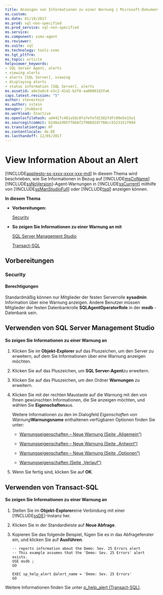 ```yaml
---
title: Anzeigen von Informationen zu einer Warnung | Microsoft-Dokumentation
ms.custom: 
ms.date: 01/19/2017
ms.prod: sql-non-specified
ms.prod_service: sql-non-specified
ms.service: 
ms.component: ssms-agent
ms.reviewer: 
ms.suite: sql
ms.technology: tools-ssms
ms.tgt_pltfrm: 
ms.topic: article
helpviewer_keywords:
- SQL Server Agent, alerts
- viewing alerts
- alerts [SQL Server], viewing
- displaying alerts
- status information [SQL Server], alerts
ms.assetid: a0e3a8c4-e3c2-42a5-b2f8-aa06061d3fa6
caps.latest.revision: "5"
author: stevestein
ms.author: sstein
manager: jhubbard
ms.workload: Inactive
ms.openlocfilehash: ad441fc481a5dc8fa7efe7d1382fdfc09e5e15e1
ms.sourcegitcommit: b2d8a2d95ffbb6f2f98692d7760cc5523151f99d
ms.translationtype: HT
ms.contentlocale: de-DE
ms.lasthandoff: 12/05/2017
---
```

# <a name="view-information-about-an-alert"></a>View Information About an Alert
[!INCLUDE[appliesto-ss-xxxx-xxxx-xxx-md](../../includes/appliesto-ss-xxxx-xxxx-xxx-md.md)] In diesem Thema wird beschrieben, wie Sie Informationen in Bezug auf [!INCLUDE[msCoName](../../includes/msconame_md.md)] [!INCLUDE[ssNoVersion](../../includes/ssnoversion_md.md)]-Agent-Warnungen in [!INCLUDE[ssCurrent](../../includes/sscurrent_md.md)] mithilfe von [!INCLUDE[ssManStudioFull](../../includes/ssmanstudiofull_md.md)] oder [!INCLUDE[tsql](../../includes/tsql_md.md)] anzeigen können.  
  
**In diesem Thema**  
  
-   **Vorbereitungen:**  
  
    [Security](#Security)  
  
-   **So zeigen Sie Informationen zu einer Warnung an mit**  
  
    [SQL Server Management Studio](#SSMSProcedure)  
  
    [Transact-SQL](#TsqlProcedure)  
  
## <a name="BeforeYouBegin"></a>Vorbereitungen  
  
### <a name="Security"></a>Security  
  
#### <a name="Permissions"></a>Berechtigungen  
Standardmäßig können nur Mitglieder der festen Serverrolle **sysadmin** Information über eine Warnung anzeigen. Andere Benutzer müssen Mitglieder der festen Datenbankrolle **SQLAgentOperatorRole** in der **msdb** -Datenbank sein.  
  
## <a name="SSMSProcedure"></a>Verwenden von SQL Server Management Studio  
  
#### <a name="to-view-information-about-an-alert"></a>So zeigen Sie Informationen zu einer Warnung an  
  
1.  Klicken Sie im **Objekt-Explorer** auf das Pluszeichen, um den Server zu erweitern, auf dem Sie Informationen über eine Warnung anzeigen möchten.  
  
2.  Klicken Sie auf das Pluszeichen, um **SQL Server-Agent**zu erweitern.  
  
3.  Klicken Sie auf das Pluszeichen, um den Ordner **Warnungen** zu erweitern.  
  
4.  Klicken Sie mit der rechten Maustaste auf die Warnung mit den von Ihnen gewünschten Informationen, die Sie anzeigen möchten, und wählen Sie **Eigenschaften**aus.  
  
    Weitere Informationen zu den im Dialogfeld *Eigenschaften von Warnung***Warnungsname** enthaltenen verfügbaren Optionen finden Sie unter:  
  
    -   [Warnungseigenschaften – Neue Warnung &#40;Seite „Allgemein“&#41;](../../ssms/agent/alert-properties-new-alert-general-page.md)  
  
    -   [Warnungseigenschaften – Neue Warnung &#40;Seite „Antwort“&#41;](../../ssms/agent/alert-properties-new-alert-response-page.md)  
  
    -   [Warnungseigenschaften – Neue Warnung &#40;Seite „Optionen“&#41;](../../ssms/agent/alert-properties-new-alert-options-page.md)  
  
    -   [Warnungseigenschaften &#40;Seite „Verlauf“&#41;](../../ssms/agent/alert-properties-history-page.md)  
  
5.  Wenn Sie fertig sind, klicken Sie auf **OK**.  
  
## <a name="TsqlProcedure"></a>Verwenden von Transact-SQL  
  
#### <a name="to-view-information-about-an-alert"></a>So zeigen Sie Informationen zu einer Warnung an  
  
1.  Stellen Sie im **Objekt-Explorer**eine Verbindung mit einer [!INCLUDE[ssDE](../../includes/ssde_md.md)]-Instanz her.  
  
2.  Klicken Sie in der Standardleiste auf **Neue Abfrage**.  
  
3.  Kopieren Sie das folgende Beispiel, fügen Sie es in das Abfragefenster ein, und klicken Sie auf **Ausführen**.  
  
    ```  
    -- reports information about the Demo: Sev. 25 Errors alert  
    -- This example assumes that the 'Demo: Sev. 25 Errors' alert exists.  
    USE msdb ;  
    GO  
  
    EXEC sp_help_alert @alert_name = 'Demo: Sev. 25 Errors'  
    GO  
    ```  
  
Weitere Informationen finden Sie unter [p_help_alert (Transact-SQL)](http://msdn.microsoft.com/en-us/850cef4e-6348-4439-8e79-fd1bca712091).  
  
